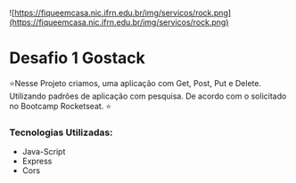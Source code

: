 ![https://fiqueemcasa.nic.ifrn.edu.br/img/servicos/rock.png](https://fiqueemcasa.nic.ifrn.edu.br/img/servicos/rock.png)


# Desafio 1 Gostack

 ⭐Nesse Projeto criamos, uma aplicação com Get, Post, Put e Delete. Utilizando padrões de aplicação com pesquisa. De acordo com o solicitado no Bootcamp Rocketseat. ⭐

### Tecnologias Utilizadas:

- Java-Script
- Express
- Cors
